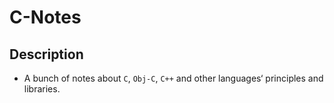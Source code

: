 # C-Notes

## Description

- A bunch of notes about `C`, `Obj-C`, `C++` and other languages‘ principles and libraries.
